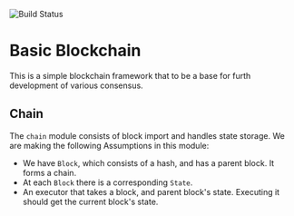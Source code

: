 ![Build Status](https://img.shields.io/badge/build-passing-brightgreen)

# Basic Blockchain


This is a simple blockchain framework that to be a base for furth development of various consensus. 

## Chain

The `chain` module consists of block import and handles state storage. We are making the following Assumptions
 in this module:

* We have `Block`, which consists of a hash, and has a parent block. It forms a chain.
* At each `Block` there is a corresponding `State`.
* An executor that takes a block, and parent block's state. Executing
  it should get the current block's state.
